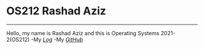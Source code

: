 # **OS212 Rashad Aziz**

---

Hello, my name is Rashad Aziz and this is Operating Systems 2021-2(OS212)
-My *[Log](https://github.com/rashadaziz/os212/blob/master/TXT/mylog.txt)*
-My *[GitHub](https://github.com/rashadaziz/os212)*
